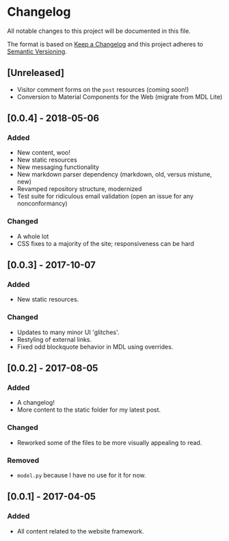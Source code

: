 # Changelog
All notable changes to this project will be documented in this file.  
  
The format is based on [Keep a Changelog](http://keepachangelog.com/en/1.0.0/)
and this project adheres to [Semantic Versioning](http://semver.org/spec/v2.0.0.html).
  
## [Unreleased]
- Visitor comment forms on the `post` resources (coming soon!)  
- Conversion to Material Components for the Web (migrate from MDL Lite)  
  

## [0.0.4] - 2018-05-06
### Added
- New content, woo!  
- New static resources  
- New messaging functionality  
- New markdown parser dependency (markdown, old, versus mistune, new)  
- Revamped repository structure, modernized  
- Test suite for ridiculous email validation (open an issue for any nonconformancy)  
  
### Changed
- A whole lot  
- CSS fixes to a majority of the site; responsiveness can be hard  
  
## [0.0.3] - 2017-10-07
### Added
- New static resources.  

### Changed
- Updates to many minor UI 'glitches'.  
- Restyling of external links.  
- Fixed odd blockquote behavior in MDL using overrides.  

## [0.0.2] - 2017-08-05
### Added
- A changelog!  
- More content to the static folder for my latest post.  
  
### Changed
- Reworked some of the files to be more visually appealing to read.  

### Removed
- `model.py` because I have no use for it for now.  
  
## [0.0.1] - 2017-04-05
### Added
- All content related to the website framework.  
